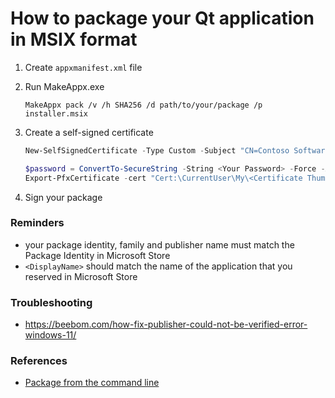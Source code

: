# How to package your Qt application in MSIX format

1. Create `appxmanifest.xml` file

2. Run MakeAppx.exe
    ```
    MakeAppx pack /v /h SHA256 /d path/to/your/package /p installer.msix
    ```

3. Create a self-signed certificate 
    ```powershell
    New-SelfSignedCertificate -Type Custom -Subject "CN=Contoso Software, O=Contoso Corporation, C=US" -KeyUsage DigitalSignature -FriendlyName "Your friendly name goes here" -CertStoreLocation "Cert:\CurrentUser\My" -TextExtension @("2.5.29.37={text}1.3.6.1.5.5.7.3.3", "2.5.29.19={text}")
    ```
    ```powershell
    $password = ConvertTo-SecureString -String <Your Password> -Force -AsPlainText 
    Export-PfxCertificate -cert "Cert:\CurrentUser\My\<Certificate Thumbprint>" -FilePath <FilePath>.pfx -Password $password
    ```

4. Sign your package

### Reminders
- your package identity, family and publisher name must match the Package Identity in Microsoft Store
- `<DisplayName>` should match the name of the application that you reserved in Microsoft Store


### Troubleshooting
- https://beebom.com/how-fix-publisher-could-not-be-verified-error-windows-11/

### References
- [Package from the command line](https://learn.microsoft.com/en-us/windows/msix/package/manual-packaging-root)